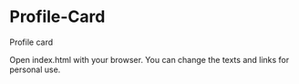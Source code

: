 # Profile-Card
Profile card

Open index.html with your browser.
You can change the texts and links for personal use.
